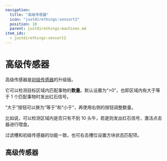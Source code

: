 ```yaml
---
navigation:
  title: "高级传感器"
  icon: "justdirethings:sensort2"
  position: 10
  parent: justdirethings:machines.md
item_ids:
  - justdirethings:sensort2
---
```


# 高级传感器

高级传感器是[初级传感器](./mach_sensort1.md)的升级版。

它可以检测目标区域内匹配事物的**数量**。默认设置为“>0”，也即区域内有大于等于 1 个匹配事物时发出红石信号。

“大于”按钮可以换为“等于”和“小于”，再使用右侧的按钮调整数量。

比如说，可以检测区域内是否只有不到 10 头牛，若是则发出红石信号，激活点击器进行喂食。

过滤槽和初级传感器的功能一致，也可右击槽位设置方块状态匹配项。

## 高级传感器



<Recipe id="justdirethings:sensort2" />

